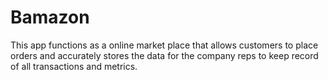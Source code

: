 # Bamazon

This app functions as a online market place that allows customers to place orders and accurately stores the data for the company reps to keep record of all transactions and metrics.



